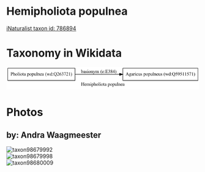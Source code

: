 
Hemipholiota populnea
=====================
  
[iNaturalist taxon id: 786894](https://www.inaturalist.org/taxa/786894)
# Taxonomy in Wikidata
  
![Hemipholiota populnea](../wikidata_schemas/Hemipholiota_populnea.gv.png)
# Photos

## by: Andra Waagmeester
  
![taxon98679992](https://inaturalist-open-data.s3.amazonaws.com/photos/105770551/medium.jpg)  
![taxon98679998](https://inaturalist-open-data.s3.amazonaws.com/photos/105770560/medium.jpg)  
![taxon98680009](https://inaturalist-open-data.s3.amazonaws.com/photos/105770567/medium.jpg)